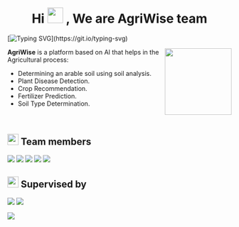 <h1 align="center">Hi <img src="https://media.giphy.com/media/hvRJCLFzcasrR4ia7z/giphy.gif" width="35"> , We are AgriWise team</h1>

[![Typing SVG](https://readme-typing-svg.herokuapp.com?font=Fira+Code&size=30&duration=6000&pause=1000&color=17A267&multiline=true&width=800&lines=Amplify+yield+with+AgriWise+technology.)](https://git.io/typing-svg)


<img align="right" src="https://i.postimg.cc/0yG7VQQD/DOC.png" width = 150px/>

**AgriWise** is a platform based on AI that helps in the Agricultural process:

- Determining an arable soil using soil analysis.
- Plant Disease Detection.
- Crop Recommendation.
- Fertilizer Prediction.
- Soil Type Determination.

<br>

<h2><img width="25" src="https://i.postimg.cc/GhLBbQh8/partners.png"/> Team members </h2>

<img src='https://img.shields.io/badge/Machine Learning-%20Noura Algohary & Eman Saad & Mostafa Ahmed-1f425f.svg'/>
<img src='https://img.shields.io/badge/UI/UX-%20Alshimaa Alawady-1f425f.svg'/>
<img src='https://img.shields.io/badge/FrontEnd-%20Nada Elhosary & Basma Mostafa-1f425f.svg'/>
<img src='https://img.shields.io/badge/Android-%20Ahmed Kachwaa-1f425f.svg'/>
<img src='https://img.shields.io/badge/BackEnd-%20Shrouk Hegazi & Mostafa Allam-1f425f.svg'/>

<h2><img width="25" src="https://i.postimg.cc/zBwBrLsF/leader.png"/> Supervised by </h2>
<img src='https://img.shields.io/badge/Dr-%20Mahmoud Saafan-ab62c4.svg'/>
<img src='https://img.shields.io/badge/Eng-%20Doaa Arafa-ab62c4.svg'/>

<a href='mailto:agriwise5@gmail.com'><img src='https://img.shields.io/badge/Ask%20us-anything-17a267.svg'/></a>
